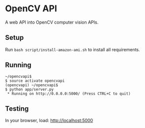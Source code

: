 # OpenCV API
A web API into OpenCV computer vision APIs.

## Setup
Run `bash script/install-amazon-ami.sh` to install all requirements.

## Running
```
~/opencvapi$
$ source activate opencvapi
(opencvapi) ~/opencvapi$
$ python app/server.py
 * Running on http://0.0.0.0:5000/ (Press CTRL+C to quit)
```

## Testing
In your browser, load:
[http://localhost:5000](http://localhost:5000)
